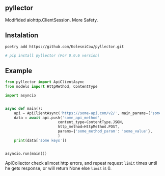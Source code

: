 ## pyllector
Modifided aiohttp.ClientSession. More Safety.

## Instalation

```Bash
poetry add https://github.com/KolesniCow/pyllector.git

# pip install pyllector (For 0.0.6 version)
```

## Example

```Python
from pyllector import ApiClientAsync
from models import HttpMethod, ContentType

import asyncio


async def main():
    api = ApiClientAsync('https://some-api.com/v2/', main_params={'some_api_key': 'some...'})
    data = await api.push('some_api_method',
                        content_type=ContentType.JSON,
                        http_method=HttpMethod.POST,
                        params={'some_method_param': 'some_value'},
                        )
    print(data['some keys'])


asyncio.run(main())

```

ApiCollector check allmost http errors,
 and repeat request `limit` times until he gets response,
 or will return None else `limit` is 0.
